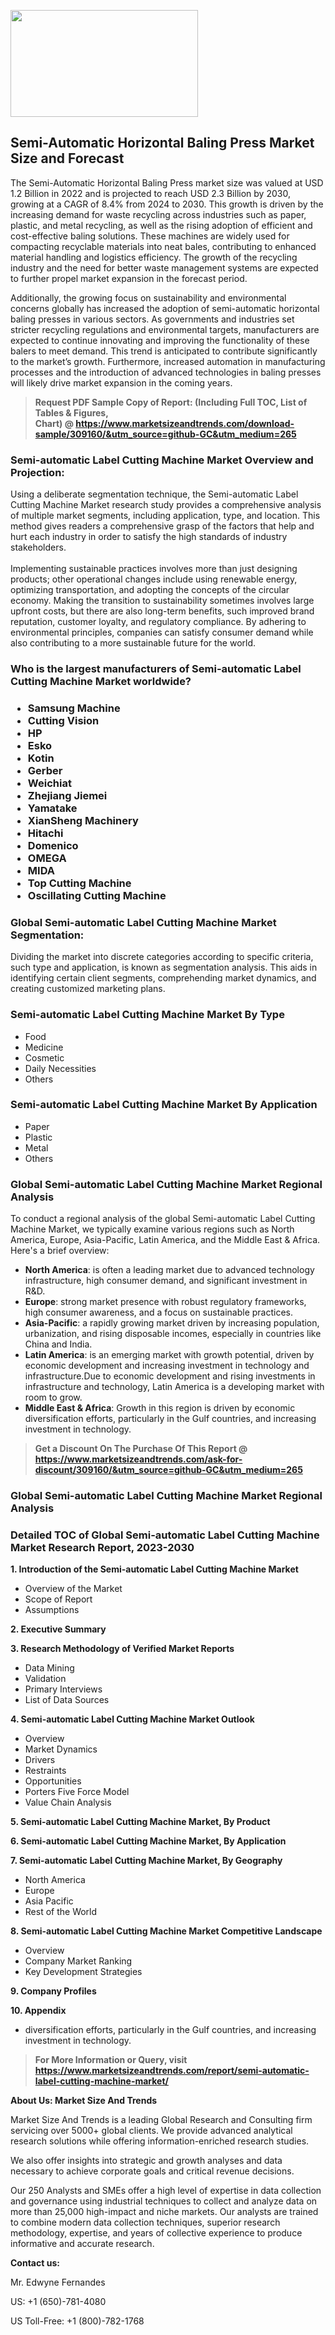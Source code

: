 <p><img class="alignnone size-medium wp-image-20088" src="https://ffe5etoiles.com/wp-content/uploads/2024/12/MST1-300x171.png" alt="" width="300" height="171" /></p><h2>Semi-Automatic Horizontal Baling Press Market Size and Forecast</h2><p>The Semi-Automatic Horizontal Baling Press market size was valued at USD 1.2 Billion in 2022 and is projected to reach USD 2.3 Billion by 2030, growing at a CAGR of 8.4% from 2024 to 2030. This growth is driven by the increasing demand for waste recycling across industries such as paper, plastic, and metal recycling, as well as the rising adoption of efficient and cost-effective baling solutions. These machines are widely used for compacting recyclable materials into neat bales, contributing to enhanced material handling and logistics efficiency. The growth of the recycling industry and the need for better waste management systems are expected to further propel market expansion in the forecast period.</p><p>Additionally, the growing focus on sustainability and environmental concerns globally has increased the adoption of semi-automatic horizontal baling presses in various sectors. As governments and industries set stricter recycling regulations and environmental targets, manufacturers are expected to continue innovating and improving the functionality of these balers to meet demand. This trend is anticipated to contribute significantly to the market’s growth. Furthermore, increased automation in manufacturing processes and the introduction of advanced technologies in baling presses will likely drive market expansion in the coming years.</p></p><blockquote id="" class=""><strong>Request PDF Sample Copy of Report: (Including Full TOC, List of Tables &amp; Figures, Chart)&nbsp;@&nbsp;<strong><a href="https://www.marketsizeandtrends.com/download-sample/309160/&utm_source=github-GC&utm_medium=265" target="_blank">https://www.marketsizeandtrends.com/download-sample/309160/&utm_source=github-GC&utm_medium=265</a></strong></strong></blockquote><h3 id="" class="">Semi-automatic Label Cutting Machine Market&nbsp;Overview and Projection:</h3><p id="" class="">Using a deliberate segmentation technique, the Semi-automatic Label Cutting Machine Market research study provides a comprehensive analysis of multiple market segments, including application, type, and location. This method gives readers a comprehensive grasp of the factors that help and hurt each industry in order to satisfy the high standards of industry stakeholders. <br /> <br />Implementing sustainable practices involves more than just designing products; other operational changes include using renewable energy, optimizing transportation, and adopting the concepts of the circular economy. Making the transition to sustainability sometimes involves large upfront costs, but there are also long-term benefits, such improved brand reputation, customer loyalty, and regulatory compliance. By adhering to environmental principles, companies can satisfy consumer demand while also contributing to a more sustainable future for the world.</p><h3 id="" class="">Who is the largest manufacturers of&nbsp;Semi-automatic Label Cutting Machine Market worldwide?</h3><h3 class=""><p><ul><li>Samsung Machine </li><li> Cutting Vision </li><li> HP </li><li> Esko </li><li> Kotin </li><li> Gerber </li><li> Weichiat </li><li> Zhejiang Jiemei </li><li> Yamatake </li><li> XianSheng Machinery </li><li> Hitachi </li><li> Domenico </li><li> OMEGA </li><li> MIDA </li><li> Top Cutting Machine </li><li> Oscillating Cutting Machine</li></ul></p></h3><h3 id="" class="">Global&nbsp;Semi-automatic Label Cutting Machine Market Segmentation:</h3><p id="" class="">Dividing the market into discrete categories according to specific criteria, such type and application, is known as segmentation analysis. This aids in identifying certain client segments, comprehending market dynamics, and creating customized marketing plans.</p><h3 id="" class="">Semi-automatic Label Cutting Machine Market&nbsp;By Type</h3><p><p><ul><li>Food</li><li> Medicine</li><li> Cosmetic</li><li> Daily Necessities</li><li> Others</p></li></ul></p></p><h3 id="" class="">Semi-automatic Label Cutting Machine Market&nbsp;By Application</h3><p class=""><p><ul><li>Paper</li><li> Plastic</li><li> Metal</li><li> Others</li></ul></p></p><h3 id="" class="">Global Semi-automatic Label Cutting Machine Market Regional Analysis</h3><p id="" class="">To conduct a regional analysis of the global Semi-automatic Label Cutting Machine Market, we typically examine various regions such as North America, Europe, Asia-Pacific, Latin America, and the Middle East &amp; Africa. Here's a brief overview:</p><ul><li><strong>North America</strong>: is often a leading market due to advanced technology infrastructure, high consumer demand, and significant investment in R&amp;D.</li><li><strong>Europe</strong>: strong market presence with robust regulatory frameworks, high consumer awareness, and a focus on sustainable practices.</li><li><strong>Asia-Pacific</strong>: a rapidly growing market driven by increasing population, urbanization, and rising disposable incomes, especially in countries like China and India.</li><li><strong>Latin America</strong>: is an emerging market with growth potential, driven by economic development and increasing investment in technology and infrastructure.Due to economic development and rising investments in infrastructure and technology, Latin America is a developing market with room to grow.</li><li><strong>Middle East &amp; Africa</strong>: Growth in this region is driven by economic diversification efforts, particularly in the Gulf countries, and increasing investment in technology.</li></ul><blockquote id="" class=""><strong>Get a Discount On The Purchase Of This Report @ <strong><a href="https://www.marketsizeandtrends.com/ask-for-discount/309160/&utm_source=github-GC&utm_medium=265" target="_blank">https://www.marketsizeandtrends.com/ask-for-discount/309160/&utm_source=github-GC&utm_medium=265</a></strong></strong></blockquote><h3 id="" class="">Global Semi-automatic Label Cutting Machine Market Regional Analysis</h3><h3 id="" class="">Detailed TOC of Global Semi-automatic Label Cutting Machine Market Research Report, 2023-2030</h3><p id="" class=""><strong>1. Introduction of the Semi-automatic Label Cutting Machine Market</strong></p><ul><li>Overview of the Market</li><li>Scope of Report</li><li>Assumptions</li></ul><p id="" class=""><strong>2. Executive Summary</strong></p><p id="" class=""><strong>3. Research Methodology of Verified Market Reports</strong></p><ul><li>Data Mining</li><li>Validation</li><li>Primary Interviews</li><li>List of Data Sources</li></ul><p id="" class=""><strong>4. Semi-automatic Label Cutting Machine Market Outlook</strong></p><ul><li>Overview</li><li>Market Dynamics</li><li>Drivers</li><li>Restraints</li><li>Opportunities</li><li>Porters Five Force Model</li><li>Value Chain Analysis</li></ul><p id="" class=""><strong>5. Semi-automatic Label Cutting Machine Market, By Product</strong></p><p id="" class=""><strong>6. Semi-automatic Label Cutting Machine Market, By Application</strong></p><p id="" class=""><strong>7. Semi-automatic Label Cutting Machine Market, By Geography</strong></p><ul><li>North America</li><li>Europe</li><li>Asia Pacific</li><li>Rest of the World</li></ul><p id="" class=""><strong>8. Semi-automatic Label Cutting Machine Market Competitive Landscape</strong></p><ul><li>Overview</li><li>Company Market Ranking</li><li>Key Development Strategies</li></ul><p id="" class=""><strong>9. Company Profiles</strong></p><p id="" class=""><strong>10. Appendix</strong></p><ul><li>diversification efforts, particularly in the Gulf countries, and increasing investment in technology.</li></ul><blockquote id="" class=""><strong>For More Information or Query, visit <strong><strong><a href="https://www.marketsizeandtrends.com/report/semi-automatic-label-cutting-machine-market/" target="_blank">https://www.marketsizeandtrends.com/report/semi-automatic-label-cutting-machine-market/</a></strong></strong></strong></blockquote><p id="" class=""><strong>About Us: Market Size And Trends</strong></p><p id="" class="">Market Size And Trends is a leading Global Research and Consulting firm servicing over 5000+ global clients. We provide advanced analytical research solutions while offering information-enriched research studies.</p><p id="" class="">We also offer insights into strategic and growth analyses and data necessary to achieve corporate goals and critical revenue decisions.</p><p id="" class="">Our 250 Analysts and SMEs offer a high level of expertise in data collection and governance using industrial techniques to collect and analyze data on more than 25,000 high-impact and niche markets. Our analysts are trained to combine modern data collection techniques, superior research methodology, expertise, and years of collective experience to produce informative and accurate research.</p><p id="" class=""><strong>Contact us:</strong></p><p id="" class="">Mr. Edwyne Fernandes</p><p id="" class="">US: +1 (650)-781-4080</p><p id="" class="">US Toll-Free: +1 (800)-782-1768</p>
